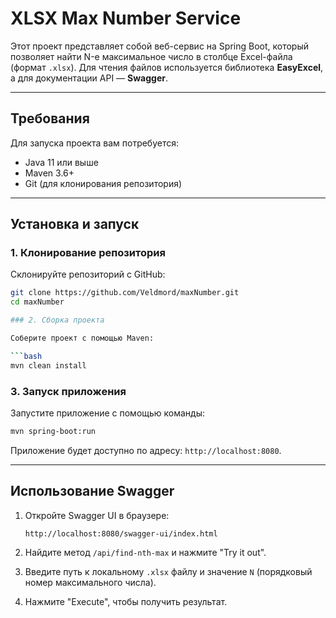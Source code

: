 # XLSX Max Number Service

Этот проект представляет собой веб-сервис на Spring Boot, который позволяет найти N-е максимальное число в столбце Excel-файла (формат `.xlsx`). Для чтения файлов используется библиотека **EasyExcel**, а для документации API — **Swagger**.

---

## **Требования**

Для запуска проекта вам потребуется:
- Java 11 или выше
- Maven 3.6+
- Git (для клонирования репозитория)

---

## **Установка и запуск**

### 1. Клонирование репозитория

Склонируйте репозиторий с GitHub:

```bash
git clone https://github.com/Veldmord/maxNumber.git
cd maxNumber

### 2. Сборка проекта

Соберите проект с помощью Maven:

```bash
mvn clean install
```

### 3. Запуск приложения

Запустите приложение с помощью команды:

```bash
mvn spring-boot:run
```

Приложение будет доступно по адресу: `http://localhost:8080`.

---

## **Использование Swagger**

1. Откройте Swagger UI в браузере:
   ```
   http://localhost:8080/swagger-ui/index.html
   ```

2. Найдите метод `/api/find-nth-max` и нажмите "Try it out".

3. Введите путь к локальному `.xlsx` файлу и значение `N` (порядковый номер максимального числа).

4. Нажмите "Execute", чтобы получить результат.
